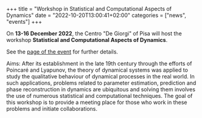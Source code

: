 +++
title = "Workshop in Statistical and Computational Aspects of Dynamics"
date = "2022-10-20T13:00:41+02:00"
categories = ["news", "events"]
+++

On **13-16 December 2022**, the Centro "De Giorgi" of Pisa will host the workshop 
**Statistical and Computational Aspects of Dynamics**.

See the [page of the event](http://www.crm.sns.it/event/507/) for further details.

Aims: After its establishment in the late 19th century through the efforts of Poincaré and Lyapunov, 
the theory of dynamical systems was applied to study the qualitative behaviour of dynamical processes in the real world. 
In such applications, problems related to parameter estimation, prediction and phase reconstruction in dynamics are ubiquitous 
and solving them involves the use of numerous statistical and computational techniques. 
The goal of this workshop is to provide a meeting place for those who work in these problems and initiate collaborations.
